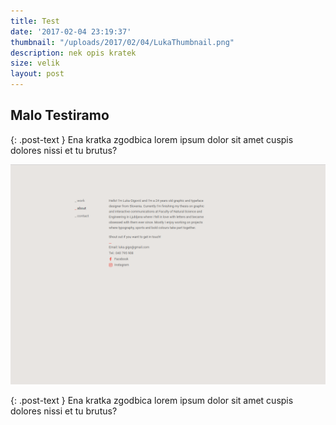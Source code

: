 ```yaml
---
title: Test
date: '2017-02-04 23:19:37'
thumbnail: "/uploads/2017/02/04/LukaThumbnail.png"
description: nek opis kratek
size: velik
layout: post
---
```

## Malo Testiramo

{: .post-text } Ena kratka zgodbica lorem ipsum dolor sit amet cuspis dolores nissi et tu brutus?

![](/uploads/2017/02/04/2_Luka_About.png)

{: .post-text } Ena kratka zgodbica lorem ipsum dolor sit amet cuspis dolores nissi et tu brutus?